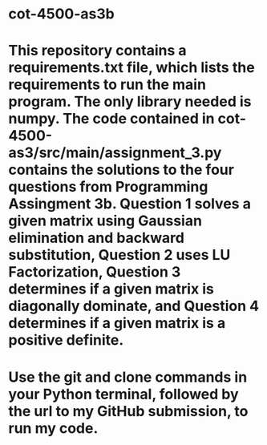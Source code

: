 # cot-4500-as3b
# This repository contains a requirements.txt file, which lists the requirements to run the main program. The only library needed is numpy. The code contained in cot-4500-as3/src/main/assignment_3.py contains the solutions to the four questions from Programming Assingment 3b. Question 1 solves a given matrix using Gaussian elimination and backward substitution, Question 2 uses LU Factorization, Question 3 determines if a given matrix is diagonally dominate, and Question 4 determines if a given matrix is a positive definite.
# Use the git and clone commands in your Python terminal, followed by the url to my GitHub submission, to run my code.
